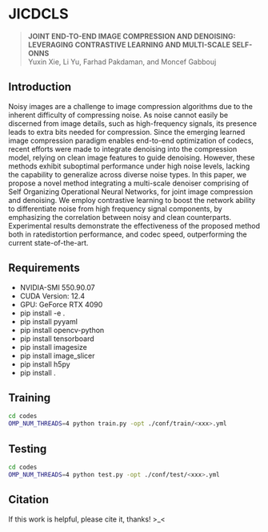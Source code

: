 # JICDCLS

> **JOINT END-TO-END IMAGE COMPRESSION AND DENOISING: LEVERAGING CONTRASTIVE LEARNING AND MULTI-SCALE SELF-ONNS** <br>
>  Yuxin Xie, Li Yu, Farhad Pakdaman, and Moncef Gabbouj <br>


## Introduction
Noisy images are a challenge to image compression algorithms due to the inherent difficulty of compressing noise. As noise cannot easily be discerned from image details, such as high-frequency signals, its presence leads to extra bits needed for compression. Since the emerging learned image compression paradigm enables end-to-end optimization of codecs, recent efforts were made to integrate denoising into the compression model, relying on clean image features to guide denoising. However, these methods exhibit suboptimal performance under high noise levels, lacking the capability to generalize across diverse noise types. In this paper, we propose a novel method integrating a multi-scale denoiser comprising of Self Organizing Operational Neural Networks, for joint image compression and denoising. We employ contrastive learning to boost the network ability to differentiate noise from high frequency signal components, by emphasizing the correlation between noisy and clean counterparts. Experimental results demonstrate the effectiveness of the proposed method both in ratedistortion performance, and codec speed, outperforming the current state-of-the-art.


## Requirements
* NVIDIA-SMI 550.90.07
* CUDA Version: 12.4
* GPU: GeForce RTX 4090
* pip install -e .
* pip install pyyaml
* pip install opencv-python
* pip install tensorboard
* pip install imagesize
* pip install image_slicer
* pip install h5py
* pip install .



## Training
```bash
cd codes
OMP_NUM_THREADS=4 python train.py -opt ./conf/train/<xxx>.yml
```


## Testing
```bash
cd codes
OMP_NUM_THREADS=4 python test.py -opt ./conf/test/<xxx>.yml
```



## Citation
If this work is helpful, please cite it, thanks! >_<
```

```

